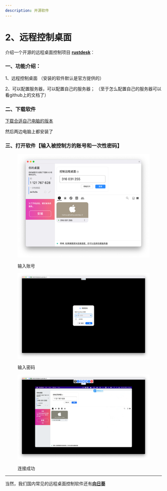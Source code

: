 ```yaml
---
description: 开源软件
---
```


# 2、远程控制桌面

介绍一个开源的远程桌面控制项目 [**rustdesk**](https://github.com/rustdesk/rustdesk/blob/master/docs/README-ZH.md)：

### 一、功能介绍：

1、远程控制桌面 （安装的软件默认是官方提供的）

2、可以配置服务器，可以配置自己的服务器； （至于怎么配置自己的服务器可以看github上的文档了）



### 二、下载软件

[下载合适自己电脑的版本](https://github.com/rustdesk/rustdesk/releases)

然后两边电脑上都安装了



### 三、打开软件【输入被控制方的账号和一次性密码】

<figure><img src=".gitbook/assets/image (6).png" alt=""><figcaption><p>输入账号</p></figcaption></figure>

<figure><img src=".gitbook/assets/image (7).png" alt=""><figcaption><p>输入密码</p></figcaption></figure>

<figure><img src=".gitbook/assets/image.png" alt=""><figcaption><p>连接成功</p></figcaption></figure>



***

当然，我们国内常见的远程桌面控制软件还有[**向日葵**](https://sunlogin.oray.com/download)

